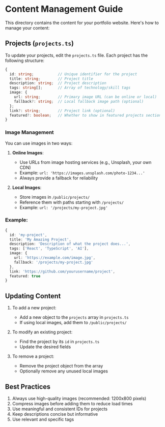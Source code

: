 # Content Management Guide

This directory contains the content for your portfolio website. Here's how to manage your content:

## Projects (`projects.ts`)

To update your projects, edit the `projects.ts` file. Each project has the following structure:

```typescript
{
  id: string;           // Unique identifier for the project
  title: string;        // Project title
  description: string;  // Project description
  tags: string[];       // Array of technology/skill tags
  image: {
    url: string;        // Primary image URL (can be online or local)
    fallback?: string;  // Local fallback image path (optional)
  };
  link?: string;        // Project link (optional)
  featured?: boolean;   // Whether to show in featured projects section
}
```

### Image Management

You can use images in two ways:

1. **Online Images**:
   - Use URLs from image hosting services (e.g., Unsplash, your own CDN)
   - Example: `url: 'https://images.unsplash.com/photo-1234...'`
   - Always provide a fallback for reliability

2. **Local Images**:
   - Store images in `/public/projects/`
   - Reference them with paths starting with `/projects/`
   - Example: `url: '/projects/my-project.jpg'`

### Example:

```typescript
{
  id: 'my-project',
  title: 'My Amazing Project',
  description: 'Description of what the project does...',
  tags: ['React', 'TypeScript', 'AI'],
  image: {
    url: 'https://example.com/image.jpg',
    fallback: '/projects/my-project.jpg'
  },
  link: 'https://github.com/yourusername/project',
  featured: true
}
```

## Updating Content

1. To add a new project:
   - Add a new object to the `projects` array in `projects.ts`
   - If using local images, add them to `/public/projects/`

2. To modify an existing project:
   - Find the project by its `id` in `projects.ts`
   - Update the desired fields

3. To remove a project:
   - Remove the project object from the array
   - Optionally remove any unused local images

## Best Practices

1. Always use high-quality images (recommended: 1200x800 pixels)
2. Compress images before adding them to reduce load times
3. Use meaningful and consistent IDs for projects
4. Keep descriptions concise but informative
5. Use relevant and specific tags
